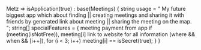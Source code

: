 Metz => isApplication(true) : base(Meetings) {
        string usage = "
                My future biggest app which about finding || 
                creating meetings and sharing it with friends by generated link about meeting || 
                sharing the meeting on the map.
        ";
        string[] specialFeatures = {
                meeting payment from app if (meeting(isNotFree)),
                meeting[i] link to website for all information (where && when && [i++]),
                for (i < 3; i++) meeting[i] == isSecret(true);
        }
}
